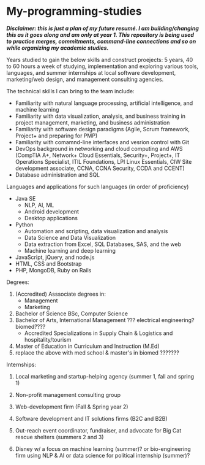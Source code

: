 # My-programming-studies

***Disclaimer: this is just a plan of my future resumé. I am building/changing this as it goes along and am only at year 1. This repository is being used to practice merges, commitments, command-line connections and so on while organizing my academic studies.***

Years studied to gain the below skills and construct proejects: 5 years, 40 to 60 hours a week of studying, implementation and exploring various tools, languages, and summer internships at local software development, marketing/web design, and management consulting agencies.

The technical skills I can bring to the team include:

- Familiarity with natural language processing, artificial intelligence, and machine learning
- Familiarity with data visualization, analysis, and business training in project management, marketing, and business administration
- Familiarity with software design paradigms (Agile, Scrum framework, Project+ and preparing for PMP)
- Familiarity with comamnd-line interfaces and vesrion control with Git
- DevOps background in networking and cloud computing and AWS (CompTIA A+, Network+ Cloud Essentials, Security+, Project+, IT Operations Specialist, ITIL Foundations, LPI Linux Essentials, CIW Site development associate, CCNA, CCNA Security, CCDA and CCENT)
- Database administration and SQL


Languages and applications for such languages (in order of proficiency)
 - Java SE
   * NLP, AI, ML
   * Android development
   * Desktop applications
 - Python
   * Automation and scripting, data visualization and analysis
   * Data Science and Data Visualization
   * Data extraction from Excel, SQL Databases, SAS, and the web 
   * Machine learning and deep learning
 - JavaScript, jQuery, and node.js
 - HTML, CSS and Bootstrap
 - PHP, MongoDB, Ruby on Rails
 
 
 Degrees:
  1) (Accredited) Asssociate degrees in:
     - Management
     - Marketing
  2) Bachelor of Science BSc, Computer Science
  3) Bachelor of Arts, International Management ??? electrical engineering? biomed????
     - Accredited Specializations in Supply Chain & Logistics and hospitality/tourism
  3) Master of Education in Curriculum and Instruction (M.Ed) 
  4) replace the above with med school & master's in biomed ???????
  
 Internships:
   1) Local marketing and startup-helping agency (summer 1, fall and spring 1)
   2) Non-profit management consulting group 
   3) Web-development firm (Fall & Spring year 2)
   4) Software development and IT solutions firms (B2C and B2B) 
   5) Out-reach event coordinator, fundraiser, and advocate for Big Cat rescue shelters (summers 2 and 3)
   
   
   6) Disney w/ a focus on machine learning (summer)? or bio-engineering firm using NLP & AI or data science for political internship (summer)?
